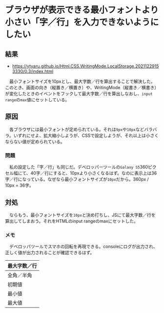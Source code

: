 # ブラウザが表示できる最小フォントより小さい「字／行」を入力できないようにしたい

## 結果

* https://ytyaru.github.io/Html.CSS.WritingMode.LocalStorage.20211229153330/0.3/index.html

　最小フォントサイズを10pxとし、最大字数／行を算出することで解決した。このとき、画面の向き（縦置き／横置き）や、WritingMode（縦書き／横書き）が変化したときのイベントをフックして最大字数／行を算出しなおし、`input range`の`max`値にセットしている。

## 原因

　各ブラウザには最小フォントが定められている。それは`9px`や`10px`などバラバラ。いずれにせよ、拡大縮小しようが、CSSで設定しようが、それ以上は小さくならない値が定められている。

### 問題

　私の設定した「字／行」も同じだ。デベロッパーツールの`Galaxy S5`360ピクセル幅にて、40字／行にすると、10pxより小さくなるはず。なのに表示上は36字／行になっている。なぜなら最小フォントサイズが`10px`だから。360px / 10px = 36字。

## 対処

　ならもう、最小フォントサイズを`10px`と決め打ちし、JSにて最大字数／行を算出してしまおう。それをHTMLのinput rangeのmaxにセットした。

### メモ

　デベロッパツールでスマホの回転を再現できる。consoleにログが出力され、正しく値が出力されることが確認できるはず。

最大字数／行|
------------|
全角／半角|全角なら`40`、半角なら`80`が好ましい。スマホは小さいため全角`20`。ユーザが以下の範囲内において自由にセットできる。
初期値|前回終了時値をLocalStorageから取得する。ないならメディアクエリで決め打ち。599px以下なら`20`, 1024px以下なら`30`、1025px以上なら`40`。
最小値|スマホなら`10`〜`15`。PCなら`20`〜`25`。メディアクエリで決め打ち。
最大値|ブラウザが規定する最小フォントサイズ`9px`/`10px`がある。これに倣って`10px`として算出する。画面の向き、WritingMode、解像度から。

